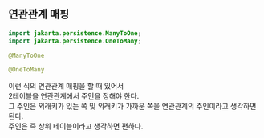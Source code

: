 ## 연관관계 매핑

```java
import jakarta.persistence.ManyToOne;
import jakarta.persistence.OneToMany;

@ManyToOne

@OneToMany


```

이런 식의 연관관계 매핑을 할 때 있어서<br>
2테이블을 연관관계에서 주인을 정해야 한다.<br>
그 주인은 외래키가 있는 쪽 및 외래키가 가까운 쪽을 연관관계의 주인이라고 생각하면 된다.<br>
주인은 즉 상위 테이블이라고 생각하면 편하다.